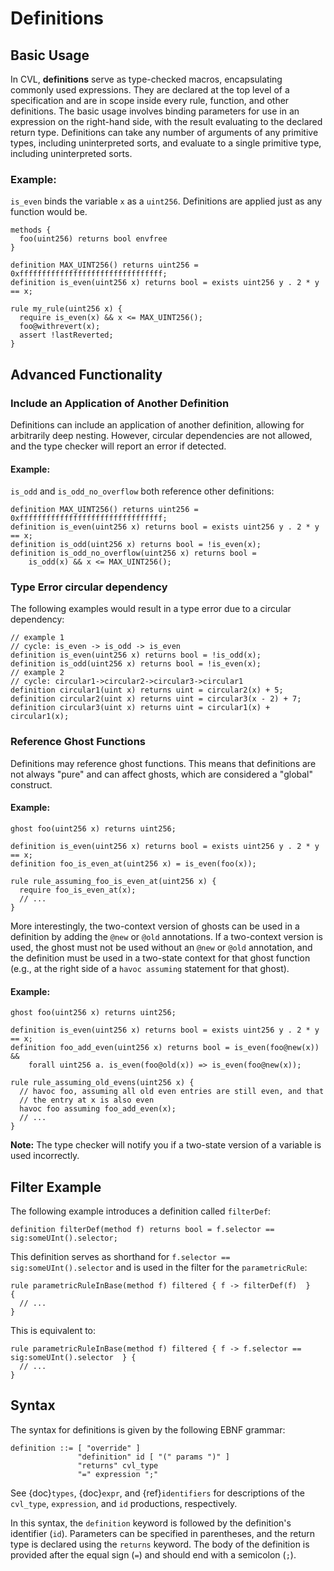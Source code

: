 # Definitions

## Basic Usage

In CVL, **definitions** serve as type-checked macros, encapsulating commonly used expressions. They are declared at the top level of a specification and are in scope inside every rule, function, and other definitions. The basic usage involves binding parameters for use in an expression on the right-hand side, with the result evaluating to the declared return type. Definitions can take any number of arguments of any primitive types, including uninterpreted sorts, and evaluate to a single primitive type, including uninterpreted sorts.

### Example:
`is_even` binds the variable `x` as a `uint256`. Definitions are applied just as any function would be.

```cvl
methods {
  foo(uint256) returns bool envfree
}

definition MAX_UINT256() returns uint256 = 0xffffffffffffffffffffffffffffffff;
definition is_even(uint256 x) returns bool = exists uint256 y . 2 * y == x;

rule my_rule(uint256 x) {
  require is_even(x) && x <= MAX_UINT256();
  foo@withrevert(x);
  assert !lastReverted;
}
```

## Advanced Functionality

### Include an Application of Another Definition

Definitions can include an application of another definition, allowing for arbitrarily deep nesting. However, circular dependencies are not allowed, and the type checker will report an error if detected.

#### Example:
`is_odd` and `is_odd_no_overflow` both reference other definitions:

```cvl
definition MAX_UINT256() returns uint256 = 0xffffffffffffffffffffffffffffffff;
definition is_even(uint256 x) returns bool = exists uint256 y . 2 * y == x;
definition is_odd(uint256 x) returns bool = !is_even(x);
definition is_odd_no_overflow(uint256 x) returns bool =
    is_odd(x) && x <= MAX_UINT256();
```

### Type Error circular dependency

The following examples would result in a type error due to a circular dependency:

```cvl
// example 1
// cycle: is_even -> is_odd -> is_even
definition is_even(uint256 x) returns bool = !is_odd(x);
definition is_odd(uint256 x) returns bool = !is_even(x);​
// example 2
// cycle: circular1->circular2->circular3->circular1
definition circular1(uint x) returns uint = circular2(x) + 5;
definition circular2(uint x) returns uint = circular3(x - 2) + 7;
definition circular3(uint x) returns uint = circular1(x) + circular1(x);
```

### Reference Ghost Functions

Definitions may reference ghost functions. This means that definitions are not always "pure" and can affect ghosts, which are considered a "global" construct.

#### Example:

```cvl
ghost foo(uint256 x) returns uint256;

definition is_even(uint256 x) returns bool = exists uint256 y . 2 * y == x;
definition foo_is_even_at(uint256 x) = is_even(foo(x));

rule rule_assuming_foo_is_even_at(uint256 x) {
  require foo_is_even_at(x);
  // ...
}
```

More interestingly, the two-context version of ghosts can be used in a definition by adding the `@new` or `@old` annotations. If a two-context version is used, the ghost must not be used without an `@new` or `@old` annotation, and the definition must be used in a two-state context for that ghost function (e.g., at the right side of a `havoc assuming` statement for that ghost).

#### Example:

```cvl
ghost foo(uint256 x) returns uint256;

definition is_even(uint256 x) returns bool = exists uint256 y . 2 * y == x;
definition foo_add_even(uint256 x) returns bool = is_even(foo@new(x)) &&
    forall uint256 a. is_even(foo@old(x)) => is_even(foo@new(x));

rule rule_assuming_old_evens(uint256 x) {
  // havoc foo, assuming all old even entries are still even, and that
  // the entry at x is also even
  havoc foo assuming foo_add_even(x);
  // ...
}
```

**Note:** The type checker will notify you if a two-state version of a variable is used incorrectly.

## Filter Example

The following example introduces a definition called `filterDef`:

```cvl
definition filterDef(method f) returns bool = f.selector == sig:someUInt().selector;
```

This definition serves as shorthand for `f.selector == sig:someUInt().selector` and is used in the filter for the `parametricRule`:

```cvl
rule parametricRuleInBase(method f) filtered { f -> filterDef(f)  }
{
  // ...
}
```

This is equivalent to:

```cvl
rule parametricRuleInBase(method f) filtered { f -> f.selector == sig:someUInt().selector  } {
  // ...
}
```

## Syntax

The syntax for definitions is given by the following EBNF grammar:

```
definition ::= [ "override" ]
               "definition" id [ "(" params ")" ]
               "returns" cvl_type
               "=" expression ";"
```

See {doc}`types`, {doc}`expr`, and {ref}`identifiers` for descriptions of the `cvl_type`, `expression`, and `id` productions, respectively.

In this syntax, the `definition` keyword is followed by the definition's identifier (`id`). Parameters can be specified in parentheses, and the return type is declared using the `returns` keyword. The body of the definition is provided after the equal sign (`=`) and should end with a semicolon (`;`).
